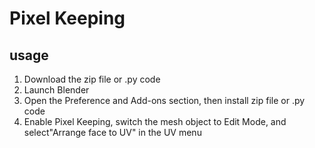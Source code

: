 # Pixel Keeping

## usage

1. Download the zip file or .py code
2. Launch Blender
3. Open the Preference and Add-ons section, then install zip file or .py code
4. Enable Pixel Keeping, switch the mesh object to Edit Mode, and select"Arrange face to UV" in the UV menu

   
